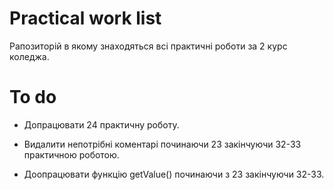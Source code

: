 # Practical work list
Рапозиторій в якому знаходяться всі практичні роботи за 2 курс коледжа.

# To do
- Допрацювати 24 практичну роботу.

- Видалити непотрібні коментарі починаючи 23 закінчуючи 32-33 практичною роботою.

- Доопрацювати функцію getValue() починаючи з 23 закінчуючи 32-33.
